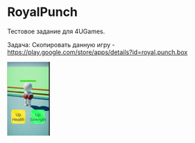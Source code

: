 # RoyalPunch
Тестовое задание для 4UGames.

Задача:
Скопировать данную игру - https://play.google.com/store/apps/details?id=royal.punch.box

<img src="./ezgif-4-2126995bec.gif" alt="My Project GIF" width="98" height="170">
